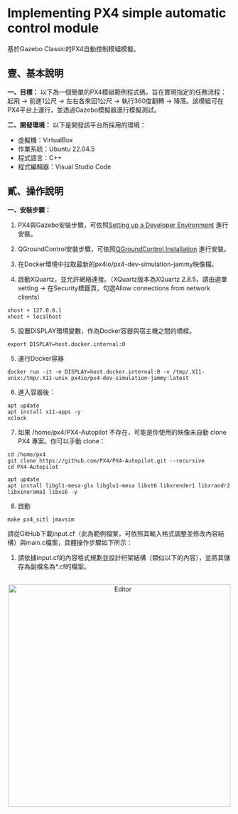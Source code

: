 # Implementing PX4 simple automatic control module

基於Gazebo Classic的PX4自動控制模組模擬。

## 壹、基本說明
**一、目標：**
以下為一個簡單的PX4模組範例程式碼，旨在實現指定的任務流程：起飛 → 前進1公尺 → 左右各來回1公尺 → 執行360度翻轉 → 降落。該模組可在PX4平台上運行，並透過Gazebo模擬器進行模擬測試。

**二、開發環境：**
以下是開發該平台所採用的環境：
* 虛擬機：VirtualBox
* 作業系統：Ubuntu 22.04.5
* 程式語言：C++
* 程式編輯器：Visual Studio Code

## 貳、操作說明
**一、安裝步驟：**
1. PX4與Gazebo安裝步驟，可依照[Setting up a Developer Environment](https://docs.px4.io/main/en/dev_setup/dev_env_linux_ubuntu) 進行安裝。
2. QGroundControl安裝步驟，可依照[QGroundControl Installation](https://docs.px4.io/main/en/dev_setup/dev_env_linux_ubuntu) 進行安裝。









3. 在Docker環境中拉取最新的px4io/px4-dev-simulation-jammy映像檔。
4. 啟動XQuartz，並允許網絡連接。（XQuartz版本為XQuartz 2.8.5，請由選單setting → 在Security標籤頁，勾選Allow connections from network clients）
```shell
xhost + 127.0.0.1
xhost + localhost
```
5. 設置DISPLAY環境變數，作為Docker容器與宿主機之間的橋樑。
```shell
export DISPLAY=host.docker.internal:0
```
5. 運行Docker容器
```shell
docker run -it -e DISPLAY=host.docker.internal:0 -v /tmp/.X11-unix:/tmp/.X11-unix px4io/px4-dev-simulation-jammy:latest
```
6. 進入容器後：
```shell
apt update
apt install x11-apps -y
xclock
```
7. 如果 /home/px4/PX4-Autopilot 不存在，可能是你使用的映像未自動 clone PX4 專案。你可以手動 clone：
```shell
cd /home/px4
git clone https://github.com/PX4/PX4-Autopilot.git --recursive
cd PX4-Autopilot
```
```shell
apt update
apt install libgl1-mesa-glx libglu1-mesa libxt6 libxrender1 libxrandr2 libxinerama1 libxi6 -y
```
8. 啟動
```shell
make px4_sitl jmavsim
```

請從GitHub下載input.cf（此為範例檔案，可依照其輸入格式調整並修改內容結構）與main.c檔案，具體操作步驟如下所示：
1. 請依據input.cf的內容格式規劃並設計桁架結構（類似以下的內容），並將其儲存為副檔名為*.cf的檔案。
<br>
  <div align="center">
  	<img src="./截圖1.png" alt="Editor" width="500">
  </div>
<br>
